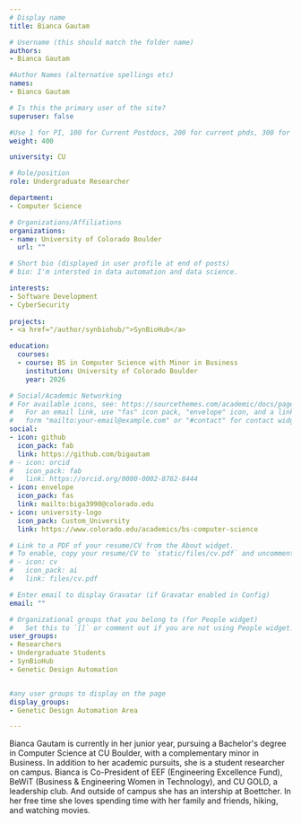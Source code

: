 ```yaml
---
# Display name
title: Bianca Gautam

# Username (this should match the folder name)
authors:
- Bianca Gautam

#Author Names (alternative spellings etc)
names:
- Bianca Gautam

# Is this the primary user of the site?
superuser: false

#Use 1 for PI, 100 for Current Postdocs, 200 for current phds, 300 for current masters, 400 for current undergrads, 800 for alum postdocs, 810 for alum phds, 820 for alum masters, and 830 for alum undergrads, 900 for tools, 1000 for projects
weight: 400

university: CU

# Role/position
role: Undergraduate Researcher

department:
- Computer Science

# Organizations/Affiliations
organizations:
- name: University of Colorado Boulder
  url: ""

# Short bio (displayed in user profile at end of posts)
# bio: I'm intersted in data automation and data science.

interests:
- Software Development
- CyberSecurity 
  
projects:
- <a href="/author/synbiohub/">SynBioHub</a>

education:
  courses:
  - course: BS in Computer Science with Minor in Business
    institution: University of Colorado Boulder
    year: 2026

# Social/Academic Networking
# For available icons, see: https://sourcethemes.com/academic/docs/page-builder/#icons
#   For an email link, use "fas" icon pack, "envelope" icon, and a link in the
#   form "mailto:your-email@example.com" or "#contact" for contact widget.
social:
- icon: github
  icon_pack: fab
  link: https://github.com/bigautam
# - icon: orcid
#   icon_pack: fab
#   link: https://orcid.org/0000-0002-8762-8444
- icon: envelope
  icon_pack: fas
  link: mailto:biga3990@colorado.edu 
- icon: university-logo
  icon_pack: Custom_University
  link: https://www.colorado.edu/academics/bs-computer-science

# Link to a PDF of your resume/CV from the About widget.
# To enable, copy your resume/CV to `static/files/cv.pdf` and uncomment the lines below.
# - icon: cv
#   icon_pack: ai
#   link: files/cv.pdf

# Enter email to display Gravatar (if Gravatar enabled in Config)
email: ""

# Organizational groups that you belong to (for People widget)
#   Set this to `[]` or comment out if you are not using People widget.
user_groups:
- Researchers
- Undergraduate Students
- SynBioHub
- Genetic Design Automation


#any user groups to display on the page
display_groups:
- Genetic Design Automation Area

---
```

Bianca Gautam is currently in her junior year, pursuing a Bachelor's degree in Computer Science at CU Boulder, with a complementary minor in Business. In addition to her academic pursuits, she is a student researcher on campus. Bianca is Co-President of EEF (Engineering Excellence Fund), BeWiT (Business & Engineering Women in Technology), and CU GOLD, a leadership club. And outside of campus she has an intership at Boettcher. In her free time she loves spending time with her family and friends, hiking, and watching movies.
